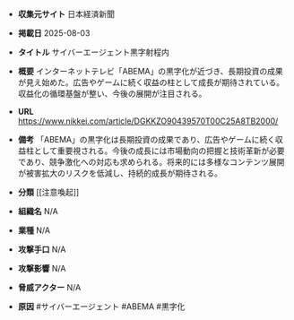 - **収集元サイト**
日本経済新聞

- **掲載日**
2025-08-03

- **タイトル**
サイバーエージェント黒字射程内

- **概要**
インターネットテレビ「ABEMA」の黒字化が近づき、長期投資の成果が見え始めた。広告やゲームに続く収益の柱として成長が期待されている。収益化の循環基盤が整い、今後の展開が注目される。

- **URL**
https://www.nikkei.com/article/DGKKZO90439570T00C25A8TB2000/

- **備考**
「ABEMA」の黒字化は長期投資の成果であり、広告やゲームに続く収益柱として重要視される。今後の成長には市場動向の把握と技術革新が必要であり、競争激化への対応も求められる。将来的には多様なコンテンツ展開が被害拡大のリスクを低減し、持続的成長が期待される。

- **分類**
[[注意喚起]]

- **組織名**
N/A

- **業種**
N/A

- **攻撃手口**
N/A

- **攻撃影響**
N/A

- **脅威アクター**
N/A

- **原因**
#サイバーエージェント #ABEMA #黒字化
